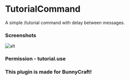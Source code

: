 # TutorialCommand
A simple /tutorial command with delay between messages.

### Screenshots
![alt](https://cdn.discordapp.com/attachments/496237265245437982/922430696541286430/unknown.png)

### Permission - tutorial.use

### This plugin is made for BunnyCraft!
